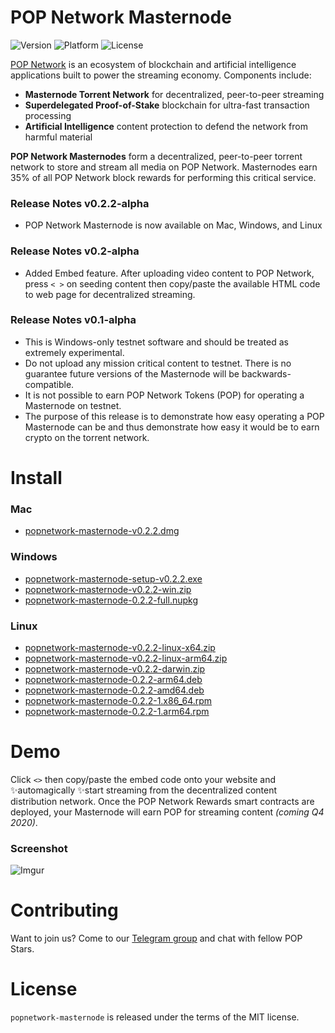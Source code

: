 # POP Network Masternode

![Version](https://img.shields.io/badge/version-0.2.2--alpha-orange) ![Platform](https://img.shields.io/badge/platform-mac%20%7C%20win%20%7C%20linux-lightgrey) ![License](https://img.shields.io/badge/license-MIT-green) 

[POP Network](https://thepopnetwork.org/?utm_source=github) is an ecosystem of blockchain and artificial intelligence applications built to power the streaming economy. Components include:
- **Masternode Torrent Network** for decentralized, peer-to-peer streaming
- **Superdelegated Proof-of-Stake** blockchain for ultra-fast transaction processing
- **Artificial Intelligence** content protection to defend the network from harmful material

**POP Network Masternodes** form a decentralized, peer-to-peer torrent network to store and stream all media on POP Network. Masternodes earn 35% of all POP Network block rewards for performing this critical service.

### Release Notes v0.2.2-alpha
- POP Network Masternode is now available on Mac, Windows, and Linux

### Release Notes v0.2-alpha
- Added Embed feature. After uploading video content to POP Network, press `< >` on seeding content then copy/paste the available HTML code to web page for decentralized streaming.

### Release Notes v0.1-alpha
- This is Windows-only testnet software and should be treated as extremely experimental.
- Do not upload any mission critical content to testnet. There is no guarantee future versions of the Masternode will be backwards-compatible.
- It is not possible to earn POP Network Tokens (POP) for operating a Masternode on testnet.
- The purpose of this release is to demonstrate how easy operating a POP Masternode can be and thus demonstrate how easy it would be to earn crypto on the torrent network.

# Install

### Mac
* [popnetwork-masternode-v0.2.2.dmg](https://thepopnetwork.org/releases/popnetwork-masternode-v0.2.2.dmg)

### Windows
* [popnetwork-masternode-setup-v0.2.2.exe](https://thepopnetwork.org/releases/popnetwork-masternode-setup-v0.2.2.exe)
* [popnetwork-masternode-v0.2.2-win.zip](https://thepopnetwork.org/releases/popnetwork-masternode-v0.2.2-win.zip)
* [popnetwork-masternode-0.2.2-full.nupkg](https://thepopnetwork.org/releases/popnetwork-masternode-0.2.2-full.nupkg)

### Linux
* [popnetwork-masternode-v0.2.2-linux-x64.zip](https://thepopnetwork.org/releases/popnetwork-masternode-v0.2.2-linux-x64.zip)
* [popnetwork-masternode-v0.2.2-linux-arm64.zip](https://thepopnetwork.org/releases/popnetwork-masternode-v0.2.2-linux-arm64.zip)
* [popnetwork-masternode-v0.2.2-darwin.zip](https://thepopnetwork.org/releases/popnetwork-masternode-v0.2.2-darwin.zip)
* [popnetwork-masternode-0.2.2-arm64.deb](https://thepopnetwork.org/releases/popnetwork-masternode-0.2.2-arm64.deb)
* [popnetwork-masternode-0.2.2-amd64.deb](https://thepopnetwork.org/releases/popnetwork-masternode-0.2.2-amd64.deb)
* [popnetwork-masternode-0.2.2-1.x86_64.rpm](https://thepopnetwork.org/releases/popnetwork-masternode-0.2.2-1.x86_64.rpm)
* [popnetwork-masternode-0.2.2-1.arm64.rpm](https://thepopnetwork.org/releases/popnetwork-masternode-0.2.2-1.arm64.rpm)

# Demo

Click `<>` then copy/paste the embed code onto your website and ✨automagically ✨start streaming from the decentralized content distribution network. Once the POP Network Rewards smart contracts are deployed, your Masternode will earn POP for streaming content _(coming Q4 2020)_.

### Screenshot

![Imgur](https://i.imgur.com/U3xTPWu.gif)

# Contributing

Want to join us? Come to our [Telegram group](https://t.me/popnetwork) and chat with fellow POP Stars.

# License

`popnetwork-masternode` is released under the terms of the MIT license.
